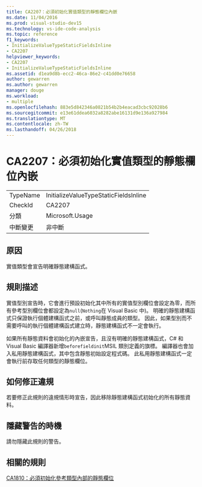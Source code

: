 ```yaml
---
title: CA2207：必須初始化實值類型的靜態欄位內嵌
ms.date: 11/04/2016
ms.prod: visual-studio-dev15
ms.technology: vs-ide-code-analysis
ms.topic: reference
f1_keywords:
- InitializeValueTypeStaticFieldsInline
- CA2207
helpviewer_keywords:
- CA2207
- InitializeValueTypeStaticFieldsInline
ms.assetid: d1ea9d8b-ecc2-46ca-86e2-c41dd0e76658
author: gewarren
ms.author: gewarren
manager: douge
ms.workload:
- multiple
ms.openlocfilehash: 883e5d842346a0821b54b2b4eacad3cbc92028b6
ms.sourcegitcommit: e13e61ddea6032a8282abe16131d9e136a927984
ms.translationtype: MT
ms.contentlocale: zh-TW
ms.lasthandoff: 04/26/2018
---
```

# <a name="ca2207-initialize-value-type-static-fields-inline"></a>CA2207：必須初始化實值類型的靜態欄位內嵌
|||
|-|-|
|TypeName|InitializeValueTypeStaticFieldsInline|
|CheckId|CA2207|
|分類|Microsoft.Usage|
|中斷變更|非中斷|

## <a name="cause"></a>原因
 實值類型會宣告明確靜態建構函式。

## <a name="rule-description"></a>規則描述
 實值型別宣告時，它會進行預設初始化其中所有的實值型別欄位會設定為零，而所有參考型別欄位會都設定為`null`(`Nothing`在 Visual Basic 中)。 明確的靜態建構函式只保證執行個體建構函式之前，或呼叫靜態成員的類型。 因此，如果型別而不需要呼叫的執行個體建構函式建立時，靜態建構函式不一定會執行。

 如果所有靜態資料會初始化的內嵌宣告，且沒有明確的靜態建構函式，C# 和 Visual Basic 編譯器新增`beforefieldinit`MSIL 類別定義的旗標。 編譯器也會加入私用靜態建構函式，其中包含靜態初始設定程式碼。 此私用靜態建構函式一定會執行前存取任何類型的靜態欄位。

## <a name="how-to-fix-violations"></a>如何修正違規
 若要修正此規則的違規情形時宣告，因此移除靜態建構函式初始化的所有靜態資料。

## <a name="when-to-suppress-warnings"></a>隱藏警告的時機
 請勿隱藏此規則的警告。

## <a name="related-rules"></a>相關的規則
 [CA1810：必須初始化參考類型內部的靜態欄位](../code-quality/ca1810-initialize-reference-type-static-fields-inline.md)
